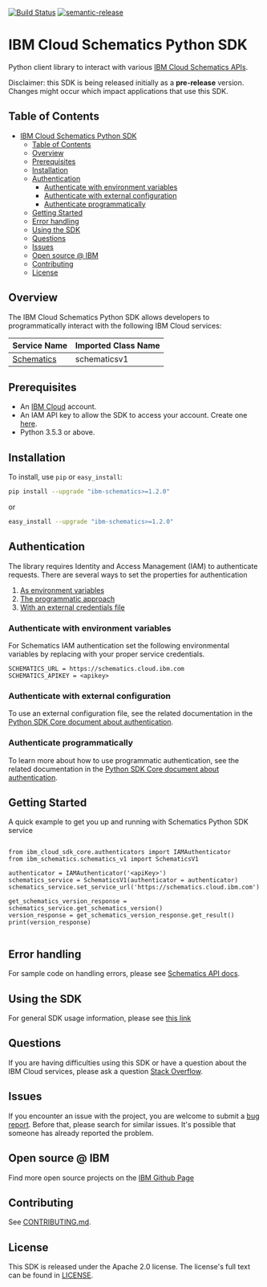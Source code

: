 [![Build Status](https://travis-ci.com/IBM/schematics-python-sdk.svg?branch=master)](https://travis-ci.com/IBM/schematics-python-sdk)
[![semantic-release](https://img.shields.io/badge/%20%20%F0%9F%93%A6%F0%9F%9A%80-semantic--release-e10079.svg)](https://github.com/semantic-release/semantic-release)
# IBM Cloud Schematics Python SDK

Python client library to interact with various [IBM Cloud Schematics APIs](https://cloud.ibm.com/apidocs?category=schematics).

Disclaimer: this SDK is being released initially as a **pre-release** version.
Changes might occur which impact applications that use this SDK.

## Table of Contents   

<!--
  The TOC below is generated using the `markdown-toc` node package.

      https://github.com/jonschlinkert/markdown-toc

  You should regenerate the TOC after making changes to this file.

      npx markdown-toc -i README.md
  -->

<!-- toc -->

- [IBM Cloud Schematics Python SDK](#ibm-cloud-schematics-python-sdk)
  - [Table of Contents](#table-of-contents)
  - [Overview](#overview)
  - [Prerequisites](#prerequisites)
  - [Installation](#installation)
  - [Authentication](#authentication)
    - [Authenticate with environment variables](#authenticate-with-environment-variables)
    - [Authenticate with external configuration](#authenticate-with-external-configuration)
    - [Authenticate programmatically](#authenticate-programmatically)
  - [Getting Started](#getting-started)
  - [Error handling](#error-handling)
  - [Using the SDK](#using-the-sdk)
  - [Questions](#questions)
  - [Issues](#issues)
  - [Open source @ IBM](#open-source--ibm)
  - [Contributing](#contributing)
  - [License](#license)

<!-- tocstop -->

## Overview

The IBM Cloud Schematics Python SDK allows developers to programmatically interact with the following
IBM Cloud services:

Service Name | Imported Class Name
--- | ---
[Schematics](https://cloud.ibm.com/apidocs/schematics) | schematicsv1 

## Prerequisites

[ibm-cloud-onboarding]: https://cloud.ibm.com/registration

* An [IBM Cloud][ibm-cloud-onboarding] account.
* An IAM API key to allow the SDK to access your account. Create one [here](https://cloud.ibm.com/iam/apikeys).
* Python 3.5.3 or above.

## Installation

To install, use `pip` or `easy_install`:

```bash
pip install --upgrade "ibm-schematics>=1.2.0"
```

or

```bash
easy_install --upgrade "ibm-schematics>=1.2.0"
```

## Authentication

The library requires Identity and Access Management (IAM) to authenticate requests. There are several ways to set the properties for authentication

1. [As environment variables](#authenticate-with-environment-variables)
2. [The programmatic approach](#authenticate-programmatically)
3. [With an external credentials file](#authenticate-with-external-configuration)

### Authenticate with environment variables

For Schematics IAM authentication set the following environmental variables by replacing <apikey> with your proper service credentials.

```
SCHEMATICS_URL = https://schematics.cloud.ibm.com
SCHEMATICS_APIKEY = <apikey>
```

### Authenticate with external configuration

To use an external configuration file, see the related documentation in the [Python SDK Core document about authentication](https://github.com/IBM/ibm-cloud-sdk-common/blob/master/README.md).

### Authenticate programmatically

To learn more about how to use programmatic authentication, see the related documentation in the [Python SDK Core document about authentication](https://github.com/IBM/ibm-cloud-sdk-common/blob/master/README.md).

## Getting Started

A quick example to get you up and running with Schematics Python SDK service

```

from ibm_cloud_sdk_core.authenticators import IAMAuthenticator
from ibm_schematics.schematics_v1 import SchematicsV1

authenticator = IAMAuthenticator('<apiKey>')
schematics_service = SchematicsV1(authenticator = authenticator)
schematics_service.set_service_url('https://schematics.cloud.ibm.com')

get_schematics_version_response = schematics_service.get_schematics_version()
version_response = get_schematics_version_response.get_result()
print(version_response)


```

## Error handling

For sample code on handling errors, please see [Schematics API docs](https://cloud.ibm.com/apidocs/schematics#error-handling).

## Using the SDK
For general SDK usage information, please see [this link](https://github.com/IBM/ibm-cloud-sdk-common/blob/master/README.md)

## Questions

If you are having difficulties using this SDK or have a question about the IBM Cloud services,
please ask a question
[Stack Overflow](http://stackoverflow.com/questions/ask?tags=ibm-cloud).

## Issues
If you encounter an issue with the project, you are welcome to submit a
[bug report](https://github.com/IBM/schematics-python-sdk.git/issues).
Before that, please search for similar issues. It's possible that someone has already reported the problem.

## Open source @ IBM
Find more open source projects on the [IBM Github Page](http://ibm.github.io/)

## Contributing
See [CONTRIBUTING.md](https://github.com/IBM/schematics-python-sdk.git/blob/master/CONTRIBUTING.md).

## License

This SDK is released under the Apache 2.0 license.
The license's full text can be found in [LICENSE](https://github.com/IBM/schematics-python-sdk.git/blob/master/LICENSE).
